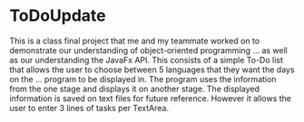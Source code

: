 # ToDoUpdate
This is a class final project that me and my teammate worked on to demonstrate our understanding of object-oriented programming
... as well as our understanding the JavaFx API.
This consists of a simple To-Do list that allows the user to choose between 5 languages that they want the days on the
... program to be displayed in.
The program uses the information from the one stage and displays it on another stage. 
The displayed information is saved on text files for future reference.
However it allows the user to enter 3 lines of tasks per TextArea.

